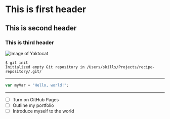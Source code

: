 # This is first header
## This is second header
### This is third header

![Image of Yaktocat](https://octodex.github.com/images/yaktocat.png)

```
$ git init
Initialized empty Git repository in /Users/skills/Projects/recipe-repository/.git/
```

---

``` javascript
var myVar = "Hello, world!";
```

---

- [ ] Turn on GitHub Pages
- [ ] Outline my portfolio
- [ ] Introduce myself to the world
